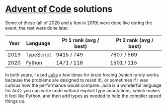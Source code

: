 # [Advent of Code](https://adventofcode.com/) solutions

Some of these (all of 2020 and a few in 2019) were done live during the event, the rest were done later.

| Year | Language   | Pt 1 rank (avg / best) | Pt 2 rank (avg / best) |
| ---- | ---------- | ---------------------- | ---------------------- |
| 2019 | TypeScript | 9415 / 749             | 7607 / 569             |
| 2020 | Python     | 1471 / 118             | 1501 / 115             |

In both years, I used [Julia](https://julialang.org/) a few times for brute forcing (which rarely works because the problems are designed to resist it), or sometimes if I was curious how the performance would compare. Julia is a wonderful language for AoC: you can write code without explicit type annotations, which makes it feel like Python, and then add types as needed to help the compiler speed things up.
